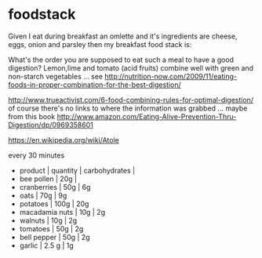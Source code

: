 # foodstack

Given I eat during breakfast an omlette and it's ingredients are cheese, eggs, onion and parsley then my breakfast 
food stack is: 

What's the order you are supposed to eat such a meal to have a good digestion? Lemon,lime and tomato (acid fruits) combine well with green and non-starch vegetables ... see http://nutrition-now.com/2009/11/eating-foods-in-proper-combination-for-the-best-digestion/

http://www.trueactivist.com/6-food-combining-rules-for-optimal-digestion/ of course there's no links to where the information was grabbed ... maybe from this book http://www.amazon.com/Eating-Alive-Prevention-Thru-Digestion/dp/0969358601

https://en.wikipedia.org/wiki/Atole

every 30 minutes

- product | quantity | carbohydrates |
- bee pollen | 20g | 
- cranberries | 50g | 6g
- oats | 70g | 9g
- potatoes | 100g | 20g
- macadamia nuts | 10g | 2g
- walnuts | 10g | 2g
- tomatoes | 50g | 2g
- bell pepper | 50g | 2g
- garlic | 2.5 g | 1g
